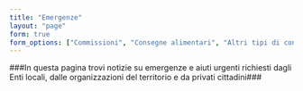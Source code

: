```yaml
---
title: "Emergenze"
layout: "page"
form: true
form_options: ["Commissioni", "Consegne alimentari", "Altri tipi di consegne", "Riparazioni in casa", "Trasporti da/per l'ospedale", "Sportello antiviolenza", "Sostegno famiglie", "Altro"]
---
```


###In questa pagina trovi notizie su emergenze e aiuti urgenti richiesti dagli Enti locali, dalle organizzazioni del territorio e da privati cittadini###
